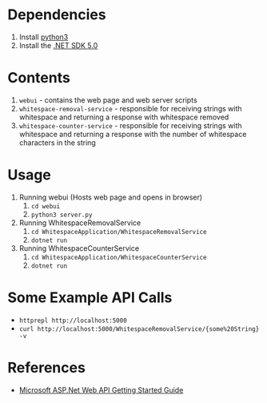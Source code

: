 # Dependencies
1. Install [python3](https://www.python.org/downloads/)
2. Install the [.NET SDK 5.0](https://dotnet.microsoft.com/en-us/download/dotnet/5.0)

# Contents
1. `webui` - contains the web page and web server scripts
2. `whitespace-removal-service` - responsible for receiving strings with whitespace and returning a response with whitespace removed
3. `whitespace-counter-service` - responsible for receiving strings with whitespace and returning a response with the number of whitespace characters in the string 

# Usage
1. Running webui (Hosts web page and opens in browser)
   1. `cd webui`
   2. `python3 server.py`
2. Running WhitespaceRemovalService
   1. `cd WhitespaceApplication/WhitespaceRemovalService`
   2. `dotnet run`
3. Running WhitespaceCounterService
   1. `cd WhitespaceApplication/WhitespaceCounterService`
   2. `dotnet run`
# Some Example API Calls
- `httprepl http://localhost:5000`
- `curl http://localhost:5000/WhitespaceRemovalService/{some%20String} -v`

# References
- [Microsoft ASP.Net Web API Getting Started Guide](https://docs.microsoft.com/en-us/learn/modules/build-web-api-aspnet-core/3-exercise-create-web-api)
